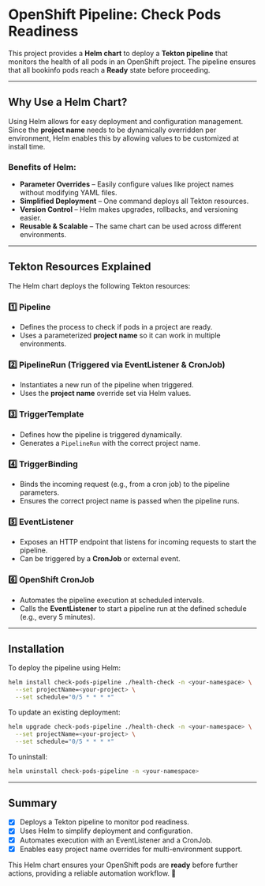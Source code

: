 # **OpenShift Pipeline: Check Pods Readiness**

This project provides a **Helm chart** to deploy a **Tekton pipeline** that monitors the health of all pods in an OpenShift project. The pipeline ensures that all bookinfo pods reach a **Ready** state before proceeding.

---

## **Why Use a Helm Chart?**

Using Helm allows for easy deployment and configuration management. Since the **project name** needs to be dynamically overridden per environment, Helm enables this by allowing values to be customized at install time.

### **Benefits of Helm:**
- **Parameter Overrides** – Easily configure values like project names without modifying YAML files.
- **Simplified Deployment** – One command deploys all Tekton resources.
- **Version Control** – Helm makes upgrades, rollbacks, and versioning easier.
- **Reusable & Scalable** – The same chart can be used across different environments.

---

## **Tekton Resources Explained**

The Helm chart deploys the following Tekton resources:

### **1️⃣ Pipeline**
- Defines the process to check if pods in a project are ready.
- Uses a parameterized **project name** so it can work in multiple environments.

### **2️⃣ PipelineRun (Triggered via EventListener & CronJob)**
- Instantiates a new run of the pipeline when triggered.
- Uses the **project name** override set via Helm values.

### **3️⃣ TriggerTemplate**
- Defines how the pipeline is triggered dynamically.
- Generates a `PipelineRun` with the correct project name.

### **4️⃣ TriggerBinding**
- Binds the incoming request (e.g., from a cron job) to the pipeline parameters.
- Ensures the correct project name is passed when the pipeline runs.

### **5️⃣ EventListener**
- Exposes an HTTP endpoint that listens for incoming requests to start the pipeline.
- Can be triggered by a **CronJob** or external event.

### **6️⃣ OpenShift CronJob**
- Automates the pipeline execution at scheduled intervals.
- Calls the **EventListener** to start a pipeline run at the defined schedule (e.g., every 5 minutes).

---

## **Installation**

To deploy the pipeline using Helm:

```sh
helm install check-pods-pipeline ./health-check -n <your-namespace> \
  --set projectName=<your-project> \
  --set schedule="0/5 * * * *" 
```

To update an existing deployment:

```sh
helm upgrade check-pods-pipeline ./health-check -n <your-namespace> \
  --set projectName=<your-project> \
  --set schedule="0/5 * * * *" 
```

To uninstall:

```sh
helm uninstall check-pods-pipeline -n <your-namespace>
```

---

## **Summary**
- [x] Deploys a Tekton pipeline to monitor pod readiness.
- [x] Uses Helm to simplify deployment and configuration.
- [x] Automates execution with an EventListener and a CronJob.
- [x] Enables easy project name overrides for multi-environment support.

This Helm chart ensures your OpenShift pods are **ready** before further actions, providing a reliable automation workflow. 🚀

